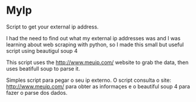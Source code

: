 # MyIp

Script to get your external ip address.

I had the need to find out what my external ip addresses was and I was learning about web scraping with python, so I made this small but useful script using beautigul soup 4

This script uses the http://www.meuip.com/ website to grab the data, then uses beatifull soup to parse it. 

Simples script para pegar o seu ip externo.
O script consulta o site: http://www.meuip.com/ para obter as informaçes e o beautiful soup 4 para fazer o parse dos dados.
